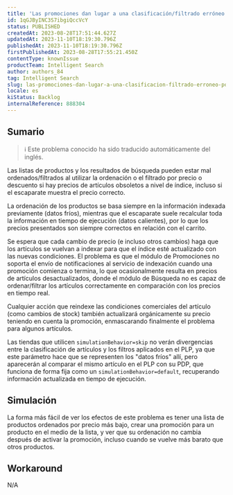 ```yaml
---
title: 'Las promociones dan lugar a una clasificación/filtrado erróneo por precio o descuento'
id: 1qGJByINC3S7ibgiQccVcY
status: PUBLISHED
createdAt: 2023-08-28T17:51:44.627Z
updatedAt: 2023-11-10T18:19:30.796Z
publishedAt: 2023-11-10T18:19:30.796Z
firstPublishedAt: 2023-08-28T17:55:21.450Z
contentType: knownIssue
productTeam: Intelligent Search
author: authors_84
tag: Intelligent Search
slug: las-promociones-dan-lugar-a-una-clasificacion-filtrado-erroneo-por-precio-o
locale: es
kiStatus: Backlog
internalReference: 888304
---
```


## Sumario

>ℹ️ Este problema conocido ha sido traducido automáticamente del inglés.

Las listas de productos y los resultados de búsqueda pueden estar mal ordenados/filtrados al utilizar la ordenación o el filtrado por precio o descuento si hay precios de artículos obsoletos a nivel de índice, incluso si el escaparate muestra el precio correcto.

La ordenación de los productos se basa siempre en la información indexada previamente (datos fríos), mientras que el escaparate suele recalcular toda la información en tiempo de ejecución (datos calientes), por lo que los precios presentados son siempre correctos en relación con el carrito.

Se espera que cada cambio de precio (e incluso otros cambios) haga que los artículos se vuelvan a indexar para que el índice esté actualizado con las nuevas condiciones. El problema es que el módulo de Promociones no soporta el envío de notificaciones al servicio de indexación cuando una promoción comienza o termina, lo que ocasionalmente resulta en precios de artículos desactualizados, donde el módulo de Búsqueda no es capaz de ordenar/filtrar los artículos correctamente en comparación con los precios en tiempo real.

Cualquier acción que reindexe las condiciones comerciales del artículo (como cambios de stock) también actualizará orgánicamente su precio teniendo en cuenta la promoción, enmascarando finalmente el problema para algunos artículos.

Las tiendas que utilicen `simulationBehavior=skip` no verán divergencias entre la clasificación de artículos y los filtros aplicados en el PLP, ya que este parámetro hace que se representen los "datos fríos" allí, pero aparecerán al comparar el mismo artículo en el PLP con su PDP, que funciona de forma fija como un `simulationBehavior=default`, recuperando información actualizada en tiempo de ejecución.

## Simulación

La forma más fácil de ver los efectos de este problema es tener una lista de productos ordenados por precio más bajo, crear una promoción para un producto en el medio de la lista, y ver que su ordenación no cambia después de activar la promoción, incluso cuando se vuelve más barato que otros productos.

## Workaround

N/A

